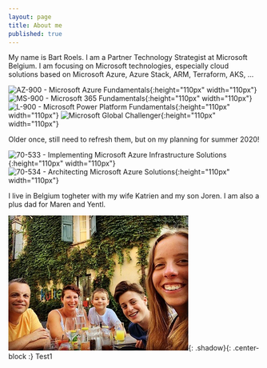 ```yaml
---
layout: page
title: About me
published: true
---
```


My name is Bart Roels. I am a Partner Technology Strategist at Microsoft Belgium.
I am focusing on Microsoft technologies, especially cloud solutions based on Microsoft Azure, Azure Stack, ARM, Terraform, AKS, ...

![AZ-900 - Microsoft Azure Fundamentals]({{site.baseurl}}/img/Microsoft-Azure-Fundamentals.png "AZ-900 - Microsoft Azure Fundamentals"){:height="110px" width="110px"}
![MS-900 - Microsoft 365 Fundamentals]({{site.baseurl}}/img/Microsoft-365-Fundamentals.png "MS-900 - Microsoft 365 Fundamentals"){:height="110px" width="110px"}
![L-900 - Microsoft Power Platform Fundamentals]({{site.baseurl}}/img/Microsoft-Power-Platform-Fundamentals.png "PL-900 - Microsoft Power Platform Fundamentals"){:height="110px" width="110px"}
![Microsoft Global Challenger]({{site.baseurl}}/img/Microsoft-Global-Challenger.png "Microsoft Global Challenger"){:height="110px" width="110px"}

Older once, still need to refresh them, but on my planning for summer 2020!

![70-533 - Implementing Microsoft Azure Infrastructure Solutions]({{site.baseurl}}/img/Microsoft_Exam533.png "70-533 - Implementing Microsoft Azure Infrastructure Solutions"){:height="110px" width="110px"}
![70-534 - Architecting Microsoft Azure Solutions]({{site.baseurl}}/img/Microsoft_Exam534.png "70-534 - Architecting Microsoft Azure Solutions"){:height="110px" width="110px"}


I live in Belgium togheter with my wife Katrien and my son Joren. I am also a plus dad for Maren and Yentl.

![Image of my family](img/myfamily.jpg){: .shadow}{: .center-block :}
Test1
